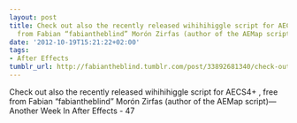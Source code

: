 ```yaml
---
layout: post
title: Check out also the recently released wihihihiggle script for AECS4+ , free
  from Fabian “fabiantheblind” Morón Zirfas (author of the AEMap script)
date: '2012-10-19T15:21:22+02:00'
tags:
- After Effects
tumblr_url: http://fabiantheblind.tumblr.com/post/33892681340/check-out-also-the-recently-released-wihihihiggle
---
```

Check out also the recently released wihihihiggle script for AECS4+ , free from Fabian “fabiantheblind” Morón Zirfas (author of the AEMap script)—Another Week In After Effects - 47
